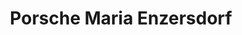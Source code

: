 ---
title: "Porsche Maria Enzersdorf"
url: /maria-enzersdorf/porsche-maria-enzersdorf/
shop: Autohaus
---